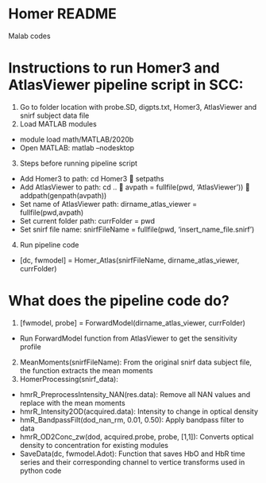 # Homer README
Malab codes

# Instructions to run Homer3 and AtlasViewer pipeline script in SCC:

1)	Go to folder location with probe.SD, digpts.txt, Homer3, AtlasViewer and snirf  subject data file
2)	Load MATLAB modules
  -	module load math/MATLAB/2020b
  -	Open MATLAB: matlab –nodesktop
3)	Steps before running pipeline script
  -	Add Homer3 to path: cd Homer3  setpaths
  -	Add AtlasViewer to path: cd ..  avpath = fullfile(pwd, ‘AtlasViewer’))  addpath(genpath(avpath)) 
  -	Set name of AtlasViewer path: dirname_atlas_viewer = fullfile(pwd,avpath)
  -	Set current folder path: currFolder = pwd
  -	Set snirf file name: snirfFileName = fullfile(pwd, ‘insert_name_file.snirf’)
4)	Run pipeline code
  -	[dc, fwmodel] = Homer_Atlas(snirfFileName, dirname_atlas_viewer, currFolder)
 
# What does the pipeline code do?

1)	[fwmodel, probe] = ForwardModel(dirname_atlas_viewer, currFolder)
  -	Run ForwardModel function from AtlasViewer to get the sensitivity profile
2)	MeanMoments(snirfFileName): From the original snirf data subject file, the function extracts the mean moments
3)	HomerProcessing(snirf_data): 
  -	hmrR_PreprocessIntensity_NAN(res.data): Remove all NAN values and replace with the mean moments
  -	hmrR_Intensity2OD(acquired.data): Intensity to change in optical density
  -	hmR_BandpassFilt(dod_nan_rm, 0.01, 0.50): Apply bandpass filter to data
  -	hmrR_OD2Conc_zw(dod, acquired.probe, probe, [1,1]): Converts optical density to concentration for existing modules
  -	SaveData(dc, fwmodel.Adot): Function that saves HbO and HbR time series and their corresponding channel to vertice transforms used in python code

